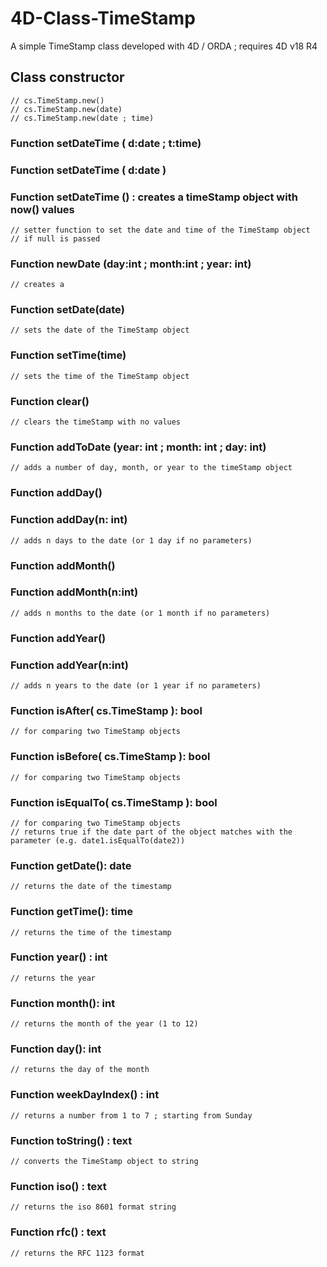 # 4D-Class-TimeStamp
A simple TimeStamp class developed with 4D / ORDA ; requires 4D v18 R4


## Class constructor
	// cs.TimeStamp.new()
	// cs.TimeStamp.new(date)
	// cs.TimeStamp.new(date ; time)
	
### Function setDateTime ( d:date ; t:time)
### Function setDateTime ( d:date )
### Function setDateTime () : creates a timeStamp object with now() values
	// setter function to set the date and time of the TimeStamp object
	// if null is passed 
	
### Function newDate (day:int ; month:int ; year: int)
	// creates a 

### Function setDate(date)	
	// sets the date of the TimeStamp object
	
### Function setTime(time)
	// sets the time of the TimeStamp object
	
### Function clear()
	// clears the timeStamp with no values
	
### Function addToDate (year: int ; month: int ; day: int)
	// adds a number of day, month, or year to the timeStamp object
	
### Function addDay()
### Function addDay(n: int)	
	// adds n days to the date (or 1 day if no parameters)
  
### Function addMonth()
### Function addMonth(n:int) 
	// adds n months to the date (or 1 month if no parameters)

	
### Function addYear()
### Function addYear(n:int) 
	// adds n years to the date (or 1 year if no parameters)

### Function isAfter( cs.TimeStamp ): bool
	// for comparing two TimeStamp objects

	
### Function isBefore( cs.TimeStamp ): bool
	// for comparing two TimeStamp objects

### Function isEqualTo( cs.TimeStamp ): bool
	// for comparing two TimeStamp objects
	// returns true if the date part of the object matches with the parameter (e.g. date1.isEqualTo(date2))
	
### Function getDate(): date
	// returns the date of the timestamp
	
### Function getTime(): time 
	// returns the time of the timestamp 
	
### Function year() : int
	// returns the year 	
	
### Function month(): int
	// returns the month of the year (1 to 12)

	
### Function day(): int
	// returns the day of the month
	
	
### Function weekDayIndex() : int
	// returns a number from 1 to 7 ; starting from Sunday	
	
### Function toString() : text
	// converts the TimeStamp object to string
	
### Function iso() : text
	// returns the iso 8601 format string
	
### Function rfc() : text
	// returns the RFC 1123 format
	
	
	

